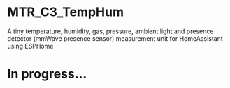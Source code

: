 # MTR_C3_TempHum
A tiny temperature, humidity, gas, pressure, ambient light and presence detector (mmWave presence sensor) measurement unit for HomeAssistant using ESPHome
 
# In progress...
